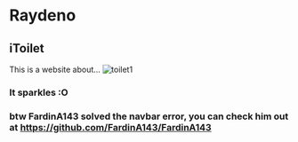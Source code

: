# Raydeno
## iToilet
This is a website about...
![toilet1](https://user-images.githubusercontent.com/63588755/111048666-4e5bf480-8488-11eb-90b0-3cbdfcc0d4a9.png)
### It sparkles :O
### btw FardinA143 solved the navbar error, you can check him out at https://github.com/FardinA143/FardinA143